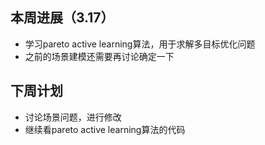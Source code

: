 ## 本周进展（3.17）
- 学习pareto active learning算法，用于求解多目标优化问题
- 之前的场景建模还需要再讨论确定一下

## 下周计划
- 讨论场景问题，进行修改
- 继续看pareto active learning算法的代码
